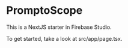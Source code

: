 # PromptoScope

This is a NextJS starter in Firebase Studio.

To get started, take a look at src/app/page.tsx.
